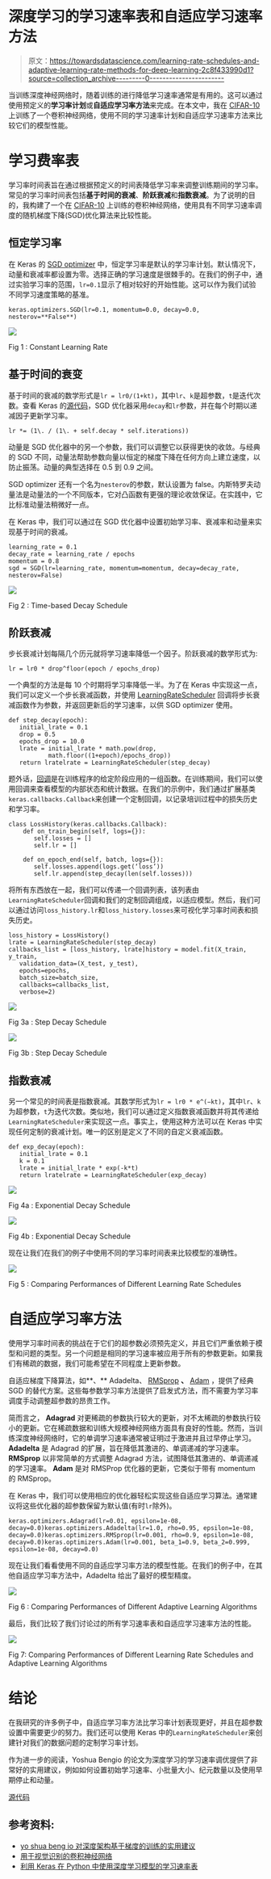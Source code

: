 # 深度学习的学习速率表和自适应学习速率方法

> 原文：<https://towardsdatascience.com/learning-rate-schedules-and-adaptive-learning-rate-methods-for-deep-learning-2c8f433990d1?source=collection_archive---------0----------------------->

当训练深度神经网络时，随着训练的进行降低学习速率通常是有用的。这可以通过使用预定义的**学习率计划**或**自适应学习率方法**来完成。在本文中，我在 [CIFAR-10](https://www.cs.toronto.edu/~kriz/cifar.html) 上训练了一个卷积神经网络，使用不同的学习速率计划和自适应学习速率方法来比较它们的模型性能。

# 学习费率表

学习率时间表旨在通过根据预定义的时间表降低学习率来调整训练期间的学习率。常见的学习率时间表包括**基于时间的衰减**、**阶跃衰减**和**指数衰减**。为了说明的目的，我构建了一个在 [CIFAR-10](https://www.cs.toronto.edu/~kriz/cifar.html) 上训练的卷积神经网络，使用具有不同学习速率调度的随机梯度下降(SGD)优化算法来比较性能。

## **恒定学习率**

在 Keras 的 [SGD optimizer](https://keras.io/optimizers/#sgd) 中，恒定学习率是默认的学习率计划。默认情况下，动量和衰减率都设置为零。选择正确的学习速度是很棘手的。在我们的例子中，通过实验学习率的范围，`lr=0.1`显示了相对较好的开始性能。这可以作为我们试验不同学习速度策略的基准。

```
keras.optimizers.SGD(lr=0.1, momentum=0.0, decay=0.0, nesterov=**False**)
```

![](img/511624a1f546f13adbc77150bc9f59c2.png)

Fig 1 : Constant Learning Rate

## **基于时间的衰变**

基于时间的衰减的数学形式是`lr = lr0/(1+kt)`，其中`lr`、`k`是超参数，`t`是迭代次数。查看 Keras 的[源代码](https://github.com/fchollet/keras/blob/master/keras/optimizers.py#L126)，SGD 优化器采用`decay`和`lr`参数，并在每个时期以递减因子更新学习率。

```
lr *= (1\. / (1\. + self.decay * self.iterations))
```

动量是 SGD 优化器中的另一个参数，我们可以调整它以获得更快的收敛。与经典的 SGD 不同，动量法帮助参数向量以恒定的梯度下降在任何方向上建立速度，以防止振荡。动量的典型选择在 0.5 到 0.9 之间。

SGD optimizer 还有一个名为`nesterov`的参数，默认设置为 false。内斯特罗夫动量法是动量法的一个不同版本，它对凸函数有更强的理论收敛保证。在实践中，它比标准动量法稍微好一点。

在 Keras 中，我们可以通过在 SGD 优化器中设置初始学习率、衰减率和动量来实现基于时间的衰减。

```
learning_rate = 0.1
decay_rate = learning_rate / epochs
momentum = 0.8
sgd = SGD(lr=learning_rate, momentum=momentum, decay=decay_rate, nesterov=False)
```

![](img/164c5680af00a65971979b38ca2bbcae.png)

Fig 2 : Time-based Decay Schedule

## 阶跃衰减

步长衰减计划每隔几个历元就将学习速率降低一个因子。阶跃衰减的数学形式为:

```
lr = lr0 * drop^floor(epoch / epochs_drop) 
```

一个典型的方法是每 10 个时期将学习率降低一半。为了在 Keras 中实现这一点，我们可以定义一个步长衰减函数，并使用 [LearningRateScheduler](https://keras.io/callbacks/#learningratescheduler) 回调将步长衰减函数作为参数，并返回更新后的学习速率，以供 SGD optimizer 使用。

```
def step_decay(epoch):
   initial_lrate = 0.1
   drop = 0.5
   epochs_drop = 10.0
   lrate = initial_lrate * math.pow(drop,  
           math.floor((1+epoch)/epochs_drop))
   return lratelrate = LearningRateScheduler(step_decay)
```

题外话，[回调](https://keras.io/callbacks/#callback)是在训练程序的给定阶段应用的一组函数。在训练期间，我们可以使用回调来查看模型的内部状态和统计数据。在我们的示例中，我们通过扩展基类`keras.callbacks.Callback`来创建一个定制回调，以记录培训过程中的损失历史和学习率。

```
class LossHistory(keras.callbacks.Callback):
    def on_train_begin(self, logs={}):
       self.losses = []
       self.lr = []

    def on_epoch_end(self, batch, logs={}):
       self.losses.append(logs.get(‘loss’))
       self.lr.append(step_decay(len(self.losses)))
```

将所有东西放在一起，我们可以传递一个回调列表，该列表由`LearningRateScheduler`回调和我们的定制回调组成，以适应模型。然后，我们可以通过访问`loss_history.lr`和`loss_history.losses`来可视化学习率时间表和损失历史。

```
loss_history = LossHistory()
lrate = LearningRateScheduler(step_decay)
callbacks_list = [loss_history, lrate]history = model.fit(X_train, y_train, 
   validation_data=(X_test, y_test), 
   epochs=epochs, 
   batch_size=batch_size, 
   callbacks=callbacks_list, 
   verbose=2)
```

![](img/9d8cdfcaf21422420ae77f0393f2e815.png)

Fig 3a : Step Decay Schedule

![](img/59a88fb872e4d3ea9dae84f7c2ff6e1a.png)

Fig 3b : Step Decay Schedule

## **指数衰减**

另一个常见的时间表是指数衰减。其数学形式为`lr = lr0 * e^(−kt)`，其中`lr`、`k`为超参数，`t`为迭代次数。类似地，我们可以通过定义指数衰减函数并将其传递给`LearningRateScheduler`来实现这一点。事实上，使用这种方法可以在 Keras 中实现任何定制的衰减计划。唯一的区别是定义了不同的自定义衰减函数。

```
def exp_decay(epoch):
   initial_lrate = 0.1
   k = 0.1
   lrate = initial_lrate * exp(-k*t)
   return lratelrate = LearningRateScheduler(exp_decay)
```

![](img/0d67e2f4e22db65fd3b05a1c2d2cfa2f.png)

Fig 4a : Exponential Decay Schedule

![](img/6358fda7108fc8fbabe61b2af2e0e620.png)

Fig 4b : Exponential Decay Schedule

现在让我们在我们的例子中使用不同的学习率时间表来比较模型的准确性。

![](img/bb88488b72d14cdae29bfa4b4f65a736.png)

Fig 5 : Comparing Performances of Different Learning Rate Schedules

# 自适应学习率方法

使用学习率时间表的挑战在于它们的超参数必须预先定义，并且它们严重依赖于模型和问题的类型。另一个问题是相同的学习速率被应用于所有的参数更新。如果我们有稀疏的数据，我们可能希望在不同程度上更新参数。

自适应梯度下降算法，如**、** Adadelta、 [RMSprop](https://en.wikipedia.org/wiki/Stochastic_gradient_descent#RMSProp) **、** [Adam](https://en.wikipedia.org/wiki/Stochastic_gradient_descent#Adam) ，提供了经典 SGD 的替代方案。这些每参数学习率方法提供了启发式方法，而不需要为学习率调度手动调整超参数的昂贵工作。

简而言之， **Adagrad** 对更稀疏的参数执行较大的更新，对不太稀疏的参数执行较小的更新。它在稀疏数据和训练大规模神经网络方面具有良好的性能。然而，当训练深度神经网络时，它的单调学习速率通常被证明过于激进并且过早停止学习。 **Adadelta** 是 Adagrad 的扩展，旨在降低其激进的、单调递减的学习速率。 **RMSprop** 以非常简单的方式调整 Adagrad 方法，试图降低其激进的、单调递减的学习速率。 **Adam** 是对 RMSProp 优化器的更新，它类似于带有 momentum 的 RMSprop。

在 Keras 中，我们可以使用相应的优化器轻松实现这些自适应学习算法。通常建议将这些优化器的超参数保留为默认值(有时`lr`除外)。

```
keras.optimizers.Adagrad(lr=0.01, epsilon=1e-08, decay=0.0)keras.optimizers.Adadelta(lr=1.0, rho=0.95, epsilon=1e-08, decay=0.0)keras.optimizers.RMSprop(lr=0.001, rho=0.9, epsilon=1e-08, decay=0.0)keras.optimizers.Adam(lr=0.001, beta_1=0.9, beta_2=0.999, epsilon=1e-08, decay=0.0)
```

现在让我们看看使用不同的自适应学习率方法的模型性能。在我们的例子中，在其他自适应学习率方法中，Adadelta 给出了最好的模型精度。

![](img/2cccf75af83af70628f565f0af57c18e.png)

Fig 6 : Comparing Performances of Different Adaptive Learning Algorithms

最后，我们比较了我们讨论过的所有学习速率表和自适应学习速率方法的性能。

![](img/8f142c478c207027ada9190df566c8ef.png)

Fig 7: Comparing Performances of Different Learning Rate Schedules and Adaptive Learning Algorithms

# 结论

在我研究的许多例子中，自适应学习率方法比学习率计划表现更好，并且在超参数设置中需要更少的努力。我们还可以使用 Keras 中的`LearningRateScheduler`来创建针对我们的数据问题的定制学习率计划。

作为进一步的阅读，Yoshua Bengio 的论文为深度学习的学习速率调优提供了非常好的实用建议，例如如何设置初始学习速率、小批量大小、纪元数量以及使用早期停止和动量。

[源代码](https://github.com/sukilau/Ziff/blob/master/3-CIFAR10-lrate/CIFAR10-lrate.ipynb)

## 参考资料:

*   [yo shua beng io 对深度架构基于梯度的训练的实用建议](http://arxiv.org/pdf/1206.5533v2.pdf)
*   [用于视觉识别的卷积神经网络](http://cs231n.github.io/neural-networks-3/#sgd)
*   [利用 Keras 在 Python 中使用深度学习模型的学习速率表](http://machinelearningmastery.com/using-learning-rate-schedules-deep-learning-models-python-keras/)